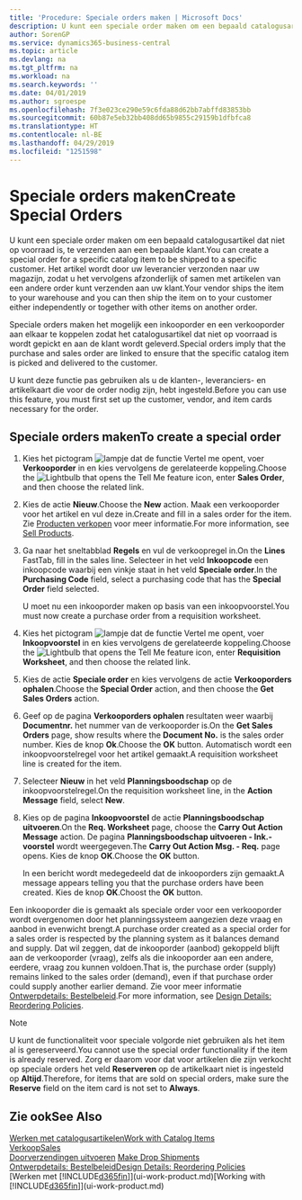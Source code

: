 ```yaml
---
title: 'Procedure: Speciale orders maken | Microsoft Docs'
description: U kunt een speciale order maken om een bepaald catalogusartikel dat niet op voorraad is, te verzenden aan een bepaalde klant. Het artikel wordt door uw leverancier verzonden naar uw magazijn, zodat u het vervolgens afzonderlijk of samen met artikelen van een andere order kunt verzenden aan uw klant.
author: SorenGP
ms.service: dynamics365-business-central
ms.topic: article
ms.devlang: na
ms.tgt_pltfrm: na
ms.workload: na
ms.search.keywords: ''
ms.date: 04/01/2019
ms.author: sgroespe
ms.openlocfilehash: 7f3e023ce290e59c6fda88d62bb7abffd83853bb
ms.sourcegitcommit: 60b87e5eb32bb408dd65b9855c29159b1dfbfca8
ms.translationtype: HT
ms.contentlocale: nl-BE
ms.lasthandoff: 04/29/2019
ms.locfileid: "1251598"
---
```

# <a name="create-special-orders"></a><span data-ttu-id="745b6-104">Speciale orders maken</span><span class="sxs-lookup"><span data-stu-id="745b6-104">Create Special Orders</span></span>
<span data-ttu-id="745b6-105">U kunt een speciale order maken om een bepaald catalogusartikel dat niet op voorraad is, te verzenden aan een bepaalde klant.</span><span class="sxs-lookup"><span data-stu-id="745b6-105">You can create a special order for a specific catalog item to be shipped to a specific customer.</span></span> <span data-ttu-id="745b6-106">Het artikel wordt door uw leverancier verzonden naar uw magazijn, zodat u het vervolgens afzonderlijk of samen met artikelen van een andere order kunt verzenden aan uw klant.</span><span class="sxs-lookup"><span data-stu-id="745b6-106">Your vendor ships the item to your warehouse and you can then ship the item on to your customer either independently or together with other items on another order.</span></span>  

<span data-ttu-id="745b6-107">Speciale orders maken het mogelijk een inkooporder en een verkooporder aan elkaar te koppelen zodat het catalogusartikel dat niet op voorraad is wordt gepickt en aan de klant wordt geleverd.</span><span class="sxs-lookup"><span data-stu-id="745b6-107">Special orders imply that the purchase and sales order are linked to ensure that the specific catalog item is picked and delivered to the customer.</span></span>  

<span data-ttu-id="745b6-108">U kunt deze functie pas gebruiken als u de klanten-, leveranciers- en artikelkaart die voor de order nodig zijn, hebt ingesteld.</span><span class="sxs-lookup"><span data-stu-id="745b6-108">Before you can use this feature, you must first set up the customer, vendor, and item cards necessary for the order.</span></span>  

## <a name="to-create-a-special-order"></a><span data-ttu-id="745b6-109">Speciale orders maken</span><span class="sxs-lookup"><span data-stu-id="745b6-109">To create a special order</span></span>  
1.  <span data-ttu-id="745b6-110">Kies het pictogram ![lampje dat de functie Vertel me opent](media/ui-search/search_small.png "Vertel me wat u wilt doen"), voer **Verkooporder** in en kies vervolgens de gerelateerde koppeling.</span><span class="sxs-lookup"><span data-stu-id="745b6-110">Choose the ![Lightbulb that opens the Tell Me feature](media/ui-search/search_small.png "Tell me what you want to do") icon, enter **Sales Order**, and then choose the related link.</span></span>  
2. <span data-ttu-id="745b6-111">Kies de actie **Nieuw**.</span><span class="sxs-lookup"><span data-stu-id="745b6-111">Choose the **New** action.</span></span> <span data-ttu-id="745b6-112">Maak een  verkooporder voor het artikel en vul deze in.</span><span class="sxs-lookup"><span data-stu-id="745b6-112">Create and fill in a  sales order for the item.</span></span> <span data-ttu-id="745b6-113">Zie [Producten verkopen](sales-how-sell-products.md) voor meer informatie.</span><span class="sxs-lookup"><span data-stu-id="745b6-113">For more information, see [Sell Products](sales-how-sell-products.md).</span></span>
3.  <span data-ttu-id="745b6-114">Ga naar het sneltabblad **Regels** en vul de verkoopregel in.</span><span class="sxs-lookup"><span data-stu-id="745b6-114">On the **Lines** FastTab, fill in the sales line.</span></span> <span data-ttu-id="745b6-115">Selecteer in het veld **Inkoopcode** een inkoopcode waarbij een vinkje staat in het veld **Speciale order**.</span><span class="sxs-lookup"><span data-stu-id="745b6-115">In the **Purchasing Code** field, select a purchasing code that has the **Special Order** field selected.</span></span>

    <span data-ttu-id="745b6-116">U moet nu een inkooporder maken op basis van een inkoopvoorstel.</span><span class="sxs-lookup"><span data-stu-id="745b6-116">You must now create a purchase order from a requisition worksheet.</span></span>  
4. <span data-ttu-id="745b6-117">Kies het pictogram ![lampje dat de functie Vertel me opent](media/ui-search/search_small.png "Vertel me wat u wilt doen"), voer **Inkoopvoorstel** in en kies vervolgens de gerelateerde koppeling.</span><span class="sxs-lookup"><span data-stu-id="745b6-117">Choose the ![Lightbulb that opens the Tell Me feature](media/ui-search/search_small.png "Tell me what you want to do") icon, enter **Requisition Worksheet**, and then choose the related link.</span></span>  
5. <span data-ttu-id="745b6-118">Kies de actie **Speciale order** en kies vervolgens de actie **Verkooporders ophalen**.</span><span class="sxs-lookup"><span data-stu-id="745b6-118">Choose the **Special Order** action, and then choose the **Get Sales Orders** action.</span></span>  
6.  <span data-ttu-id="745b6-119">Geef op de pagina **Verkooporders ophalen** resultaten weer waarbij **Documentnr.** het nummer van de verkooporder is.</span><span class="sxs-lookup"><span data-stu-id="745b6-119">On the **Get Sales Orders** page, show results where the **Document No.** is the sales order number.</span></span> <span data-ttu-id="745b6-120">Kies de knop **Ok**.</span><span class="sxs-lookup"><span data-stu-id="745b6-120">Choose the **OK** button.</span></span> <span data-ttu-id="745b6-121">Automatisch wordt een inkoopvoorstelregel voor het artikel gemaakt.</span><span class="sxs-lookup"><span data-stu-id="745b6-121">A requisition worksheet line is created for the item.</span></span>  
7.  <span data-ttu-id="745b6-122">Selecteer **Nieuw** in het veld **Planningsboodschap** op de inkoopvoorstelregel.</span><span class="sxs-lookup"><span data-stu-id="745b6-122">On the requisition worksheet line, in the **Action Message** field, select **New**.</span></span>  
8.  <span data-ttu-id="745b6-123">Kies op de pagina **Inkoopvoorstel** de actie **Planningsboodschap uitvoeren**.</span><span class="sxs-lookup"><span data-stu-id="745b6-123">On the **Req. Worksheet** page, choose the **Carry Out Action Message** action.</span></span> <span data-ttu-id="745b6-124">De pagina **Planningsboodschap uitvoeren - Ink.-voorstel** wordt weergegeven.</span><span class="sxs-lookup"><span data-stu-id="745b6-124">The **Carry Out Action Msg. - Req.** page opens.</span></span> <span data-ttu-id="745b6-125">Kies de knop **OK**.</span><span class="sxs-lookup"><span data-stu-id="745b6-125">Choose the **OK** button.</span></span>  

    <span data-ttu-id="745b6-126">In een bericht wordt medegedeeld dat de inkooporders zijn gemaakt.</span><span class="sxs-lookup"><span data-stu-id="745b6-126">A message appears telling you that the purchase orders have been created.</span></span> <span data-ttu-id="745b6-127">Kies de knop **OK**.</span><span class="sxs-lookup"><span data-stu-id="745b6-127">Choost the **OK** button.</span></span>  

<span data-ttu-id="745b6-128">Een inkooporder die is gemaakt als speciale order voor een verkooporder wordt overgenomen door het planningssysteem aangezien deze vraag en aanbod in evenwicht brengt.</span><span class="sxs-lookup"><span data-stu-id="745b6-128">A purchase order created as a special order for a sales order is respected by the planning system as it balances demand and supply.</span></span> <span data-ttu-id="745b6-129">Dat wil zeggen, dat de inkooporder (aanbod) gekoppeld blijft aan de verkooporder (vraag), zelfs als die inkooporder aan een andere, eerdere, vraag zou kunnen voldoen.</span><span class="sxs-lookup"><span data-stu-id="745b6-129">That is, the purchase order (supply) remains linked to the sales order (demand), even if that purchase order could supply another earlier demand.</span></span> <span data-ttu-id="745b6-130">Zie voor meer informatie [Ontwerpdetails: Bestelbeleid](design-details-reservation-order-tracking-and-action-messaging.md).</span><span class="sxs-lookup"><span data-stu-id="745b6-130">For more information, see [Design Details: Reordering Policies](design-details-reservation-order-tracking-and-action-messaging.md).</span></span>  

> [!NOTE]  
>  <span data-ttu-id="745b6-131">U kunt de functionaliteit voor speciale volgorde niet gebruiken als het item al is gereserveerd.</span><span class="sxs-lookup"><span data-stu-id="745b6-131">You cannot use the special order functionality if the item is already reserved.</span></span> <span data-ttu-id="745b6-132">Zorg er daarom voor dat voor artikelen die zijn verkocht op speciale orders het veld **Reserveren** op de artikelkaart niet is ingesteld op **Altijd**.</span><span class="sxs-lookup"><span data-stu-id="745b6-132">Therefore, for items that are sold on special orders, make sure the **Reserve** field on the item card is not set to **Always**.</span></span>  

## <a name="see-also"></a><span data-ttu-id="745b6-133">Zie ook</span><span class="sxs-lookup"><span data-stu-id="745b6-133">See Also</span></span>  
[<span data-ttu-id="745b6-134">Werken met catalogusartikelen</span><span class="sxs-lookup"><span data-stu-id="745b6-134">Work with Catalog Items</span></span>](inventory-how-work-nonstock-items.md)  
[<span data-ttu-id="745b6-135">Verkoop</span><span class="sxs-lookup"><span data-stu-id="745b6-135">Sales</span></span>](sales-manage-sales.md)  
<span data-ttu-id="745b6-136">[Doorverzendingen uitvoeren](sales-how-drop-shipment.md) </span><span class="sxs-lookup"><span data-stu-id="745b6-136">[Make Drop Shipments](sales-how-drop-shipment.md) </span></span>  
[<span data-ttu-id="745b6-137">Ontwerpdetails: Bestelbeleid</span><span class="sxs-lookup"><span data-stu-id="745b6-137">Design Details: Reordering Policies</span></span>](design-details-reservation-order-tracking-and-action-messaging.md)  
<span data-ttu-id="745b6-138">[Werken met [!INCLUDE[d365fin](includes/d365fin_md.md)]](ui-work-product.md)</span><span class="sxs-lookup"><span data-stu-id="745b6-138">[Working with [!INCLUDE[d365fin](includes/d365fin_md.md)]](ui-work-product.md)</span></span>
